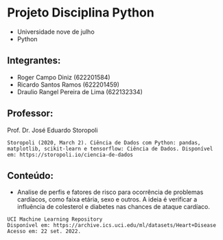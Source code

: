 # Projeto Disciplina Python

* Universidade nove de julho
* Python


## Integrantes:

* Roger Campo Diniz (622201584)
* Ricardo Santos Ramos (622201459)
* Draulio Rangel Pereira de Lima (622132334)


## Professor:

Prof. Dr. José Eduardo Storopoli

```
Storopoli (2020, March 2). Ciência de Dados com Python: pandas, matplotlib, scikit-learn e tensorflow: Ciência de Dados. Disponível em: https://storopoli.io/ciencia-de-dados
```


## Conteúdo:

* Analise de perfis e fatores de risco para ocorrência de problemas cardíacos, como faixa etária, sexo e outros. A ideia é verificar a influência de colesterol e diabetes nas chances de ataque cardíaco.

```
UCI Machine Learning Repository
Disponível em: https://archive.ics.uci.edu/ml/datasets/Heart+Disease
Acesso em: 22 set. 2022.
```
